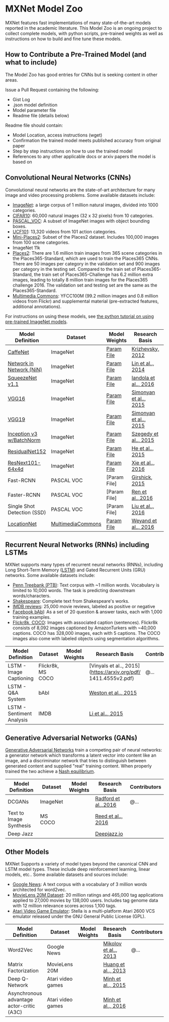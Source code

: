 # MXNet Model Zoo

MXNet features fast implementations of many state-of-the-art models reported in the academic literature. This Model Zoo is an
ongoing project to collect complete models, with python scripts, pre-trained weights as well as instructions on how to build and fine tune these models.

## How to Contribute a Pre-Trained Model (and what to include)

The Model Zoo has good entries for CNNs but is seeking content in other areas.

Issue a Pull Request containing the following:
* Gist Log
* .json model definition
* Model parameter file
* Readme file (details below)

Readme file should contain:
* Model Location, access instructions (wget)
* Confirmation the trained model meets published accuracy from original paper
* Step by step instructions on how to use the trained model
* References to any other applicable docs or arxiv papers the model is based on

## Convolutional Neural Networks (CNNs)

Convolutional neural networks are the state-of-art architecture for many image and video processing problems. Some available datasets include:

* [ImageNet](http://image-net.org/): a large corpus of 1 million natural images, divided into 1000 categories.
* [CIFAR10](https://www.cs.toronto.edu/~kriz/cifar.html): 60,000 natural images (32 x 32 pixels) from 10 categories.
* [PASCAL_VOC](http://host.robots.ox.ac.uk/pascal/VOC/): A subset of ImageNet images with object bounding boxes.
* [UCF101](http://crcv.ucf.edu/data/UCF101.php): 13,320 videos from 101 action categories.
* [Mini-Places2](http://6.869.csail.mit.edu/fa15/project.html): Subset of the Places2 dataset. Includes 100,000 images from 100 scene categories.
* ImageNet 11k
* [Places2](http://places2.csail.mit.edu/download.html): There are 1.6 million train images from 365 scene categories in the Places365-Standard, which are used to train the Places365 CNNs. There are 50 images per category in the validation set and 900 images per category in the testing set. Compared to the train set of Places365-Standard, the train set of Places365-Challenge has 6.2 million extra images, leading to totally 8 million train images for the Places365 challenge 2016. The validation set and testing set are the same as the Places365-Standard.
* [Multimedia Commons](https://aws.amazon.com/public-datasets/multimedia-commons/): YFCC100M (99.2 million images and 0.8 million videos from Flickr) and supplemental material (pre-extracted features, additional annotations).

For instructions on using these models, see [the python tutorial on using pre-trained ImageNet models](http://mxnet.io/tutorials/python/predict_imagenet.html).

| Model Definition | Dataset | Model Weights | Research Basis | Contributors |
| --- | --- | --- | --- | --- |
| [CaffeNet](http://data.dmlc.ml/mxnet/models/imagenet/caffenet/caffenet-symbol.json) | ImageNet | [Param File](http://data.dmlc.ml/models/imagenet/caffenet/caffenet-0000.params) |   [Krizhevsky, 2012](http://papers.nips.cc/paper/4824-imagenet-classification-with-deep-convolutional-neural-networks) | @jspisak |
| [Network in Network (NiN)](http://data.dmlc.ml/models/imagenet/nin/nin-symbol.json) | ImageNet | [Param File](http://data.dmlc.ml/models/imagenet/nin/nin-0000.params) |  [Lin et al.., 2014](https://arxiv.org/pdf/1312.4400v3.pdf) | @jspisak |
| [SqueezeNet v1.1](http://data.dmlc.ml/models/imagenet/squeezenet/squeezenet_v1.1-symbol.json) | ImageNet | [Param File](http://data.dmlc.ml/models/imagenet/squeezenet/squeezenet_v1.1-0000.params) | [Iandola et al.., 2016](https://arxiv.org/pdf/1602.07360v4.pdf) | @jspisak |
| [VGG16](http://data.dmlc.ml/models/imagenet/vgg/vgg16-symbol.json) | ImageNet | [Param File](http://data.dmlc.ml/models/imagenet/vgg/vgg16-0000.params)| [Simonyan et al.., 2015](https://arxiv.org/pdf/1409.1556v6.pdf) | @jspisak |
| [VGG19](http://data.dmlc.ml/models/imagenet/vgg/vgg19-symbol.json) | ImageNet | [Param File](http://data.dmlc.ml/models/imagenet/vgg/vgg19-0000.params) | [Simonyan et al.., 2015](https://arxiv.org/pdf/1409.1556v6.pdf) | @jspisak |
| [Inception v3 w/BatchNorm](http://data.dmlc.ml/models/imagenet/inception-bn/Inception-BN-symbol.json) | ImageNet | [Param File](http://data.dmlc.ml/models/imagenet/inception-bn/Inception-BN-0126.params) | [Szegedy et al.., 2015](https://arxiv.org/pdf/1512.00567.pdf) | @jspisak |
| [ResidualNet152](http://data.dmlc.ml/models/imagenet/resnet/152-layers/resnet-152-symbol.json) | ImageNet | [Param File](http://data.dmlc.ml/models/imagenet/resnet/152-layers/resnet-152-0000.params) | [He et al.., 2015](https://arxiv.org/pdf/1512.03385v1.pdf) | @jspisak |
| [ResNext101-64x4d](http://data.dmlc.ml/models/imagenet/resnext/101-layers/resnext-101-64x4d-symbol.json) | ImageNet | [Param File](http://data.dmlc.ml/models/imagenet/resnext/101-layers/resnext-101-64x4d-0000.params) | [Xie et al.., 2016](https://arxiv.org/pdf/1611.05431.pdf) | @Jerryzcn |
| Fast-RCNN | PASCAL VOC | [Param File] | [Girshick, 2015](https://arxiv.org/pdf/1504.08083v2.pdf) | |
| Faster-RCNN | PASCAL VOC | [Param File] | [Ren et al..,2016](https://arxiv.org/pdf/1506.01497v3.pdf) | |
| Single Shot Detection (SSD) | PASCAL VOC | [Param File] | [Liu et al.., 2016](https://arxiv.org/pdf/1512.02325v4.pdf) | |
| [LocationNet](https://s3.amazonaws.com/mmcommons-tutorial/models/RN101-5k500-symbol.json) | [MultimediaCommons](https://aws.amazon.com/public-datasets/multimedia-commons/) | [Param File](https://s3.amazonaws.com/mmcommons-tutorial/models/RN101-5k500-0012.params) | [Weyand et al.., 2016](https://static.googleusercontent.com/media/research.google.com/en//pubs/archive/45488.pdf) | @jychoi84 @kevinli7 |



## Recurrent Neural Networks (RNNs) including LSTMs

MXNet supports many types of recurrent neural networks (RNNs), including Long Short-Term Memory ([LSTM](http://deeplearning.cs.cmu.edu/pdfs/Hochreiter97_lstm.pdf))
and Gated Recurrent Units (GRU) networks. Some available datasets include:

* [Penn Treebank (PTB)](https://www.cis.upenn.edu/~treebank/): Text corpus with ~1 million words. Vocabulary is limited to 10,000 words. The task is predicting downstream words/characters.
* [Shakespeare](http://cs.stanford.edu/people/karpathy/char-rnn/): Complete text from Shakespeare's works.
* [IMDB reviews](https://s3.amazonaws.com/text-datasets): 25,000 movie reviews, labeled as positive or negative
* [Facebook bAbI](https://research.facebook.com/researchers/1543934539189348): As a set of 20 question & answer tasks, each with 1,000 training examples.
* [Flickr8k, COCO](http://mscoco.org/): Images with associated caption (sentences). Flickr8k consists of 8,092 images captioned by AmazonTurkers with ~40,000 captions. COCO has 328,000 images, each with 5 captions. The COCO images also come with labeled objects using segmentation algorithms.


| Model Definition | Dataset | Model Weights | Research Basis | Contributors |
| --- | --- | --- | --- | --- |
| LSTM - Image Captioning | Flickr8k, MS COCO | | [Vinyals et al.., 2015](https://arxiv.org/pdf/ 1411.4555v2.pdf) | @... |
| LSTM - Q&A System| bAbl | | [Weston et al.., 2015](https://arxiv.org/pdf/1502.05698v10.pdf) | |
| LSTM - Sentiment Analysis| IMDB | | [Li et al.., 2015](http://arxiv.org/pdf/1503.00185v5.pdf) | |


## Generative Adversarial Networks (GANs)

[Generative Adversarial Networks](http://papers.nips.cc/paper/5423-generative-adversarial-nets.pdf) train a competing pair of
neural networks: a generator network which transforms a latent vector into content like an image, and a discriminator
network that tries to distinguish between generated content and supplied "real" training content.  When properly
trained the two achieve a [Nash equilibrium](https://en.wikipedia.org/wiki/Nash_equilibrium).

| Model Definition | Dataset | Model Weights | Research Basis | Contributors |
| --- | --- | --- | --- | --- |
| DCGANs | ImageNet | | [Radford et al..,2016](https://arxiv.org/pdf/1511.06434v2.pdf) | @... |
| Text to Image Synthesis |MS COCO| | [Reed et al.., 2016](https://arxiv.org/pdf/1605.05396v2.pdf) | |
| Deep Jazz	| | | [Deepjazz.io](https://deepjazz.io) | |



## Other Models

MXNet Supports a variety of model types beyond the canonical CNN and LSTM model types. These include deep reinforcement learning, linear models, etc.. Some available datasets and sources include:

* [Google News](https://drive.google.com/file/d/0B7XkCwpI5KDYNlNUTTlSS21pQmM/edit): A text corpus with a vocabulary of 3 million words architected for word2vec.
* [MovieLens 20M Dataset](http://grouplens.org/datasets/movielens/): 20 million ratings and 465,000 tag applications applied to 27,000 movies by 138,000 users. Includes tag genome data with 12 million relevance scores across 1,100 tags.
* [Atari Video Game Emulator](http://stella.sourceforge.net/): Stella is a multi-platform Atari 2600 VCS emulator released under the GNU General Public License (GPL).


| Model Definition | Dataset | Model Weights | Research Basis | Contributors |
| --- | --- | --- | --- | --- |
| Word2Vec | Google News | | [Mikolov et al.., 2013](https://arxiv.org/pdf/1310.4546v1.pdf) | @... |
| Matrix Factorization | MovieLens 20M | | [Huang et al.., 2013](https://www.microsoft.com/en-us/research/wp-content/uploads/2016/02/cikm2013_DSSM_fullversion.pdf) | |
| Deep Q-Network | Atari video games | | [Minh et al.., 2015](http://www.nature.com/nature/journal/v518/n7540/full/nature14236.html) | |
| Asynchronous advantage actor-critic (A3C) | Atari video games | | [Minh et al.., 2016](https://arxiv.org/pdf/1602.01783.pdf) | |
